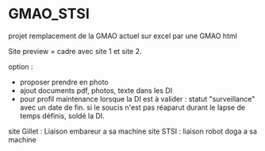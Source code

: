 # GMAO_STSI
projet remplacement de la GMAO actuel sur excel par une GMAO html

Site preview = cadre avec site 1 et site 2.

option : 
- proposer prendre en photo
- ajout documents pdf, photos, texte dans les DI
- pour profil maintenance lorsque la DI est  à valider : statut "surveillance" avec un date de fin. si le soucis n'est pas réaparut durant le lapse de temps définis, soldé la DI.

  
site Gillet : Liaison embareur a sa machine
site STSI : liaison robot doga a sa machine

